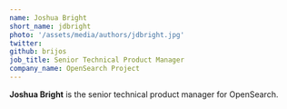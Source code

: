 ```yaml
---
name: Joshua Bright
short_name: jdbright
photo: '/assets/media/authors/jdbright.jpg'
twitter:
github: brijos
job_title: Senior Technical Product Manager
company_name: OpenSearch Project
---
```


**Joshua Bright** is the senior technical product manager for OpenSearch.
